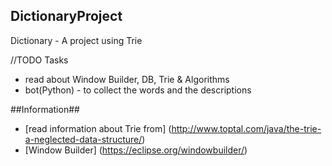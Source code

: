 ## DictionaryProject ##

Dictionary - A project using Trie

 //TODO Tasks

- read about Window Builder, DB, Trie & Algorithms 
- bot(Python) - to collect the words and the descriptions


##Information##
* [read information about Trie from] (http://www.toptal.com/java/the-trie-a-neglected-data-structure/)
* [Window Builder] (https://eclipse.org/windowbuilder/)

